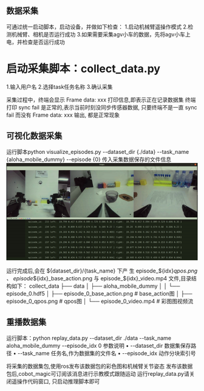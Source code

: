 ## 数据采集

可通过统一启动脚本，启动设备，并做如下检查：
1.启动机械臂遥操作模式
2.检测机械臂、相机是否运行成功
3.如果需要采集agv小车的数据，先将agv小车上电，并检查是否运行成功

# 启动采集脚本：collect_data.py
1.输入用户名
2.选择task任务名称
3.确认采集

采集过程中，终端会显示 Frame data: xxx 打印信息,即表示正在记录数据集
终端打印 sync fail 是正常的,表示当前时刻没同步传感器数据, 只要终端不是一直 sync fail 而没有 Frame data: xxx 输出, 都是正常现象


## 可视化数据采集

运行脚本python visualize_episodes.py --dataset_dir {./data} --task_name {aloha_mobile_dummy} --episode {0}
传入采集数据保存的文件信息
![Alt text](image.png)

运行完成后,会在 ${dataset_dir}/{task_name} 下产
生 episode_${idx}_qpos.png 、 episode_${idx}_base_action.png
与 episode_${idx}_video.mp4 文件,目录结构如下：
collect_data
├── data
│ ├── aloha_mobile_dummy
│ │ └── episode_0.hdf5
│ ├── episode_0_base_action.png # base_action图
│ ├── episode_0_qpos.png # qpos图
│ └── episode_0_video.mp4 # 彩图图视频流


## 重播数据集

运行脚本：python replay_data.py --dataset_dir ./data --task_name aloha_mobile_dummy --episode_idx 0
参数说明
• --dataset_dir 数据集保存路径
• --task_name 任务名,作为数据集的文件名
• --episode_idx 动作分块索引号

将采集的数据集包,使用ros发布该数据包的彩色图和机械臂关节姿态
发布该数据包后,cobot_magic可订阅该消息进行示教模式跟随运动
运行replay_data.py请关闭遥操作代码窗口, 只启动推理脚本即可

